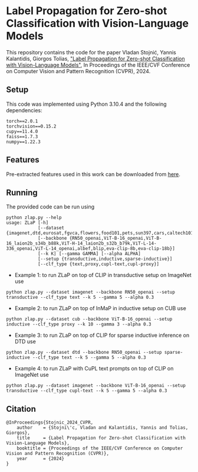 # Label Propagation for Zero-shot Classification with Vision-Language Models

This repository contains the code for the paper Vladan Stojnić, Yannis Kalantidis, Giorgos Tolias, ["Label Propagation for Zero-shot Classification with Vision-Language Models"](http://arxiv.org/abs/2404.04072), In Proceedings of the IEEE/CVF Conference on Computer Vision and Pattern Recognition (CVPR), 2024.

## Setup

This code was implemented using Python 3.10.4 and the following dependencies:
```
torch==2.0.1
torchvision==0.15.2
cupy==11.4.0
faiss==1.7.3
numpy==1.22.3
```

## Features

Pre-extracted features used in this work can be downloaded from [here](http://ptak.felk.cvut.cz/personal/stojnvla/public/zlap_features.tar.gz).

## Running

The provided code can be run using

```
python zlap.py --help
usage: ZLaP [-h]
            [--dataset {imagenet,dtd,eurosat,fgvca,flowers,food101,pets,sun397,cars,caltech101,cifa10,cifar100,cub,ucf101,coco}]
            [--backbone {RN50_openai,ViT-B-16_openai,ViT-B-16_laion2b_s34b_b88k,ViT-H-14_laion2b_s32b_b79k,ViT-L-14-336_openai,ViT-L-14_openai,albef,blip,eva-clip-8b,eva-clip-18b}]
            [--k K] [--gamma GAMMA] [--alpha ALPHA]
            [--setup {transductive,inductive,sparse-inductive}]
            [--clf_type {text,proxy,cupl-text,cupl-proxy}]
```

- Example 1: to run ZLaP on top of CLIP in transductive setup on ImageNet use

```
python zlap.py --dataset imagenet --backbone RN50_openai --setup transductive --clf_type text --k 5 --gamma 5 --alpha 0.3
```

- Example 2: to run ZLaP on top of InMaP in inductive setup on CUB use

```
python zlap.py --dataset cub --backbone ViT-B-16_openai --setup inductive --clf_type proxy --k 10 --gamma 3 --alpha 0.3
```

- Example 3: to run ZLaP on top of CLIP for sparse inductive inference on DTD use

```
python zlap.py --dataset dtd --backbone RN50_openai --setup sparse-inductive --clf_type text --k 5 --gamma 5 --alpha 0.3
```

- Example 4: to run ZLaP with CuPL text prompts on top of CLIP on ImageNet use

```
python zlap.py --dataset imagenet --backbone ViT-B-16_openai --setup transductive --clf_type cupl-text --k 5 --gamma 5 --alpha 0.3
```

## Citation

```
@InProceedings{Stojnic_2024_CVPR,
    author    = {Stojni\'c, Vladan and Kalantidis, Yannis and Tolias, Giorgos},
    title     = {Label Propagation for Zero-shot Classification with Vision-Language Models},
    booktitle = {Proceedings of the IEEE/CVF Conference on Computer Vision and Pattern Recognition (CVPR)},
    year      = {2024}
}
```
